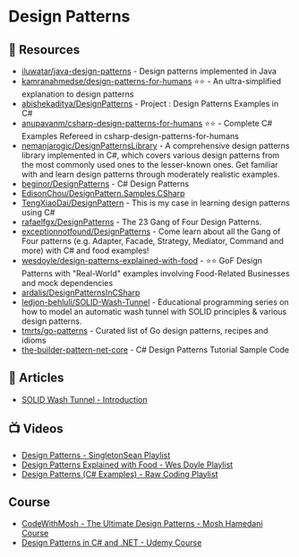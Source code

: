 # Design Patterns

## 📘 Resources

- [iluwatar/java-design-patterns](https://github.com/iluwatar/java-design-patterns) - Design patterns implemented in Java
- [kamranahmedse/design-patterns-for-humans](https://github.com/kamranahmedse/design-patterns-for-humans) ⭐⭐ - An ultra-simplified explanation to design patterns
- [abishekaditya/DesignPatterns](https://github.com/abishekaditya/DesignPatterns) - Project : Design Patterns Examples in C#
- [anupavanm/csharp-design-patterns-for-humans](https://github.com/anupavanm/csharp-design-patterns-for-humans) ⭐⭐ - Complete C# Examples Refereed in csharp-design-patterns-for-humans
- [nemanjarogic/DesignPatternsLibrary](https://github.com/nemanjarogic/DesignPatternsLibrary) - A comprehensive design patterns library implemented in C#, which covers various design patterns from the most commonly used ones to the lesser-known ones. Get familiar with and learn design patterns through moderately realistic examples.
- [beginor/DesignPatterns](https://github.com/beginor/DesignPatterns) - C# Design Patterns
- [EdisonChou/DesignPattern.Samples.CSharp](https://github.com/EdisonChou/DesignPattern.Samples.CSharp)
- [TengXiaoDai/DesignPattern](https://github.com/TengXiaoDai/DesignPattern) - This is my case in learning design patterns using C#
- [rafaelfgx/DesignPatterns](https://github.com/rafaelfgx/DesignPatterns) - The 23 Gang of Four Design Patterns.
- [exceptionnotfound/DesignPatterns](https://github.com/exceptionnotfound/DesignPatterns) - Come learn about all the Gang of Four patterns (e.g. Adapter, Facade, Strategy, Mediator, Command and more) with C# and food examples!
- [wesdoyle/design-patterns-explained-with-food](https://github.com/wesdoyle/design-patterns-explained-with-food) - ⭐⭐ GoF Design Patterns with "Real-World" examples involving Food-Related Businesses and mock dependencies
- [ardalis/DesignPatternsInCSharp](https://github.com/ardalis/DesignPatternsInCSharp)
- [ledjon-behluli/SOLID-Wash-Tunnel](https://github.com/ledjon-behluli/SOLID-Wash-Tunnel) - Educational programming series on how to model an automatic wash tunnel with SOLID principles & various design patterns.
- [tmrts/go-patterns](https://github.com/tmrts/go-patterns) - Curated list of Go design patterns, recipes and idioms
- [the-builder-pattern-net-core](https://garywoodfine.com/the-builder-pattern-net-core) - C# Design Patterns Tutorial Sample Code
## 📕 Articles
- [SOLID Wash Tunnel - Introduction](https://www.ledjonbehluli.com/posts/wash-tunnel/introduction/)

## 📺 Videos
- [Design Patterns - SingletonSean Playlist](https://www.youtube.com/playlist?list=PLA8ZIAm2I03jaAbvEWk7nHlBYxy03JP46)
- [Design Patterns Explained with Food - Wes Doyle Playlist](https://www.youtube.com/playlist?list=PL3_YUnRN3Uhi-__AdJ3yWgDB95_GYeX3x)
- [Design Patterns (C# Examples) - Raw Coding Playlist](https://www.youtube.com/playlist?list=PLOeFnOV9YBa4ary9fvCULLn7ohNKR6Ees)

## Course
- [CodeWithMosh - The Ultimate Design Patterns - Mosh Hamedani Course](https://codewithmosh.com/p/design-patterns)
- [Design Patterns in C# and .NET - Udemy Course](https://www.udemy.com/course/design-patterns-csharp-dotnet/)

